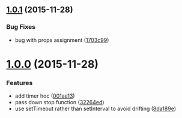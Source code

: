 <a name="1.0.1"></a>
## [1.0.1](https://github.com/troch/react-timer-hoc/compare/v1.0.0...v1.0.1) (2015-11-28)


### Bug Fixes

* bug with props assignment ([1703c99](https://github.com/troch/react-timer-hoc/commit/1703c99))



<a name="1.0.0"></a>
# [1.0.0](https://github.com/troch/react-timer-hoc/compare/001ae13...v1.0.0) (2015-11-28)


### Features

* add timer hoc ([001ae13](https://github.com/troch/react-timer-hoc/commit/001ae13))
* pass down stop function ([32264ed](https://github.com/troch/react-timer-hoc/commit/32264ed))
* use setTimeout rather than setInterval to avoid drifting ([8da189e](https://github.com/troch/react-timer-hoc/commit/8da189e))



